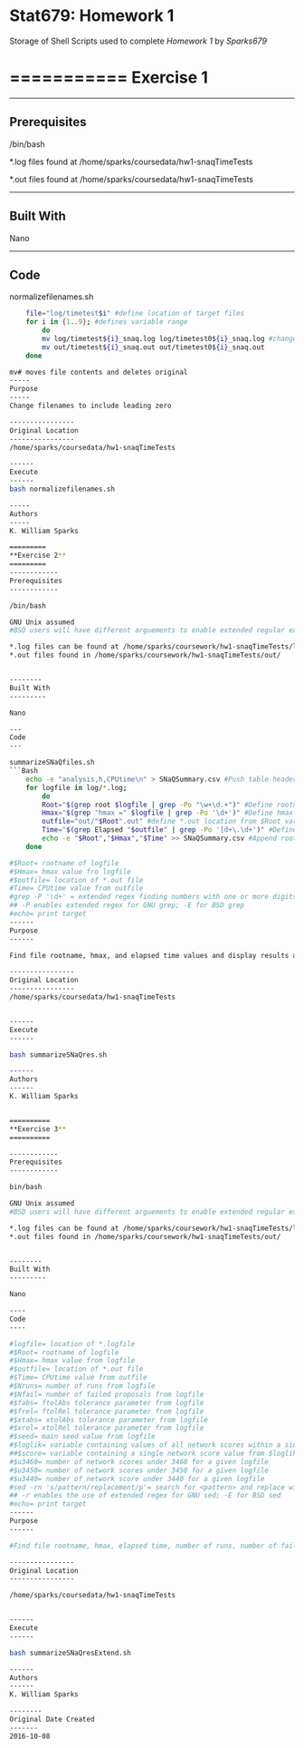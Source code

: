 **Stat679: Homework 1**
=================

Storage of Shell Scripts used to complete *Homework 1* by *Sparks679*

===========
**Exercise 1**
===========

-----------
Prerequisites
------------

/bin/bash

*.log files found at /home/sparks/coursedata/hw1-snaqTimeTests

*.out files found at /home/sparks/coursedata/hw1-snaqTimeTests

--------
Built With
---------

Nano

---
Code
---

normalizefilenames.sh


```Bash
    file="log/timetest$i" #define location of target files
    for i in {1..9}; #defines variable range
        do
        mv log/timetest${i}_snaq.log log/timetest0${i}_snaq.log #change name and delete original file with mv 
        mv out/timetest${i}_snaq.out out/timetest0${i}_snaq.out
    done

mv# moves file contents and deletes original
-----
Purpose
-----
Change filenames to include leading zero

----------------
Original Location
----------------
/home/sparks/coursedata/hw1-snaqTimeTests

------
Execute
------
bash normalizefilenames.sh

-----
Authors
-----
K. William Sparks

=========
**Exercise 2**
=========
------------
Prerequisites
------------

/bin/bash

GNU Unix assumed
#BSD users will have different arguements to enable extended regular expressions

*.log files can be found at /home/sparks/coursework/hw1-snaqTimeTests/log/    
*.out files found in /home/sparks/coursework/hw1-snaqTimeTests/out/    


--------
Built With
---------

Nano

---
Code
---

summarizeSNaQfiles.sh
```Bash
    echo -e "analysis,h,CPUtime\n" > SNaQSummary.csv #Push table header to .csv file
    for logfile in log/*.log;
        do
        Root="$(grep root $logfile | grep -Po "\w+\d.+")" #Define rootname as result of grep pipeline; grep -o for word with digits and special character 
        Hmax="$(grep "hmax =" $logfile | grep -Po '\d+')" #Define hmax as result of grep pipeline; grep -o for digits only
        outfile="out/"$Root".out" #define *.out location from $Root variable
        Time="$(grep Elapsed "$outfile" | grep -Po '[d+\.\d+')" #Define hmax as result of grep pipeline; grep -o for digits and special character
        echo -e "$Root","$Hmax","$Time" >> SNaQSummary.csv #Append rootname, hmax, elapsed time values to .csv file
    done

#$Root= rootname of logfile
#$Hmax= hmax value fro logfile
#$outfile= location of *.out file
#Time= CPUtime value from outfile
#grep -P '\d+' = extended regex finding numbers with one or more digits
## -P enables extended regex for GNU grep; -E for BSD grep
#echo= print target
------
Purpose
------

Find file rootname, hmax, and elapsed time values and display results as table in .csv file

----------------
Original Location
----------------
/home/sparks/coursedata/hw1-snaqTimeTests


------
Execute
------

bash summarizeSNaQres.sh

------
Authors
------
K. William Sparks


==========
**Exercise 3**
==========

------------
Prerequisites
------------

bin/bash

GNU Unix assumed
#BSD users will have different arguements to enable extended regular expressions

*.log files can be found at /home/sparks/coursework/hw1-snaqTimeTests/log/
*.out files found in /home/sparks/coursework/hw1-snaqTimeTests/out/


--------
Built With
---------

Nano

----
Code
----

#logfile= location of *.logfile
#$Root= rootname of logfile
#$Hmax= hmax value from logfile
#$outfile= location of *.out file
#$Time= CPUtime value from outfile
#$Nruns= number of runs from logfile
#$Nfail= number of failed proposals from logfile
#$fabs= ftolAbs tolerance parameter from logfile
#$frel= ftolRel tolerance parameter from logfile
#$xtabs= xtolAbs tolerance parameter from logfile
#$xrel= xtolRel tolerance parameter from logfile
#$seed= main seed value from logfile
#$loglik= variable containing values of all network scores within a single logfile
##$score= variable containing a single network score value from $loglike; used to run each network score individually through if statement 
#$u3460= number of network scores under 3460 for a given logfile
#$u3450= number of network scores under 3450 for a given logfile
#$u3440= number of network score under 3440 for a given logfile
#sed -rn 's/pattern/replacement/p'= search for <pattern> and replace with <replacement>; print if match is found
## -r enables the use of extended regex for GNU sed; -E for BSD sed
#echo= print target
------
Purpose
------

#Find file rootname, hmax, elapsed time, number of runs, number of failed attempts, main seed, tolerance parameters, and network score (loglikelihood) values and display results as table in .csv file

----------------
Original Location
----------------

/home/sparks/coursedata/hw1-snaqTimeTests


------
Execute
------

bash summarizeSNaQresExtend.sh

------
Authors
------
K. William Sparks

--------
Original Date Created
-------
2016-10-08
